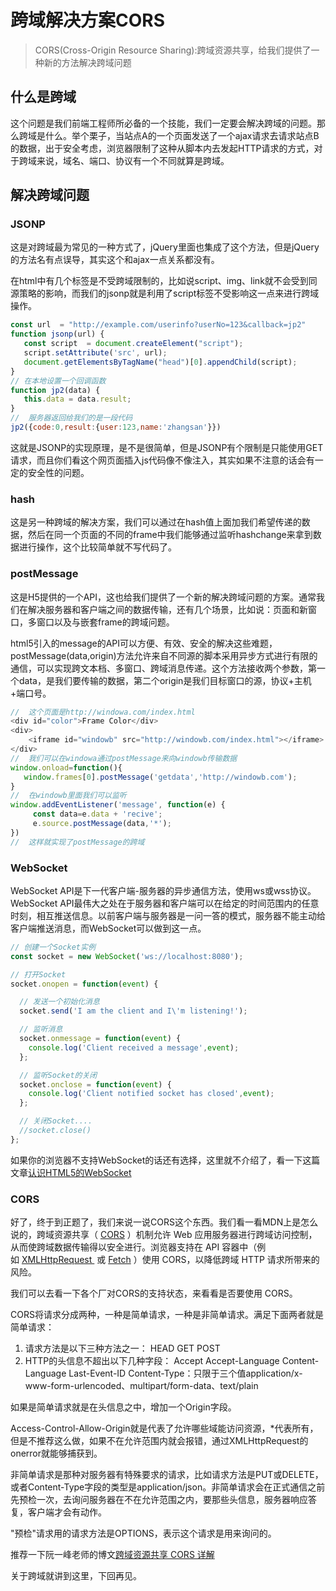 # 跨域解决方案CORS

>CORS(Cross-Origin Resource Sharing):跨域资源共享，给我们提供了一种新的方法解决跨域问题

## 什么是跨域

这个问题是我们前端工程师所必备的一个技能，我们一定要会解决跨域的问题。那么跨域是什么。举个栗子，当站点A的一个页面发送了一个ajax请求去请求站点B的数据，出于安全考虑，浏览器限制了这种从脚本内去发起HTTP请求的方式，对于跨域来说，域名、端口、协议有一个不同就算是跨域。

## 解决跨域问题

### JSONP

这是对跨域最为常见的一种方式了，jQuery里面也集成了这个方法，但是jQuery的方法名有点误导，其实这个和ajax一点关系都没有。

在html中有几个标签是不受跨域限制的，比如说script、img、link就不会受到同源策略的影响，而我们的jsonp就是利用了script标签不受影响这一点来进行跨域操作。

```js
const url  = "http://example.com/userinfo?userNo=123&callback=jp2"
function jsonp(url) {
   const script  = document.createElement("script");
   script.setAttribute('src', url);
   document.getElementsByTagName("head")[0].appendChild(script);
}
// 在本地设置一个回调函数
function jp2(data) {
   this.data = data.result;
}
//  服务器返回给我们的是一段代码
jp2({code:0,result:{user:123,name:'zhangsan'}})
```

这就是JSONP的实现原理，是不是很简单，但是JSONP有个限制是只能使用GET请求，而且你们看这个网页面插入js代码像不像注入，其实如果不注意的话会有一定的安全性的问题。

### hash

这是另一种跨域的解决方案，我们可以通过在hash值上面加我们希望传递的数据，然后在同一个页面的不同的frame中我们能够通过监听hashchange来拿到数据进行操作，这个比较简单就不写代码了。

### postMessage

这是H5提供的一个API，这也给我们提供了一个新的解决跨域问题的方案。通常我们在解决服务器和客户端之间的数据传输，还有几个场景，比如说：页面和新窗口，多窗口以及与嵌套frame的跨域问题。

html5引入的message的API可以方便、有效、安全的解决这些难题，postMessage(data,origin)方法允许来自不同源的脚本采用异步方式进行有限的通信，可以实现跨文本档、多窗口、跨域消息传递。这个方法接收两个参数，第一个data，是我们要传输的数据，第二个origin是我们目标窗口的源，协议+主机+端口号。

```js
//  这个页面是http://windowa.com/index.html
<div id="color">Frame Color</div>
<div>
    <iframe id="windowb" src="http://windowb.com/index.html"></iframe>
</div>
//  我们可以在windowa通过postMessage来向windowb传输数据
window.onload=function(){
   window.frames[0].postMessage('getdata','http://windowb.com');
}
//  在windowb里面我们可以监听
window.addEventListener('message', function(e) {
     const data=e.data + 'recive';
     e.source.postMessage(data,'*');
})
//  这样就实现了postMessage的跨域
```

### WebSocket

WebSocket API是下一代客户端-服务器的异步通信方法，使用ws或wss协议。WebSocket API最伟大之处在于服务器和客户端可以在给定的时间范围内的任意时刻，相互推送信息。以前客户端与服务器是一问一答的模式，服务器不能主动给客户端推送消息，而WebSocket可以做到这一点。

```js
// 创建一个Socket实例
const socket = new WebSocket('ws://localhost:8080'); 

// 打开Socket 
socket.onopen = function(event) { 

  // 发送一个初始化消息
  socket.send('I am the client and I\'m listening!'); 

  // 监听消息
  socket.onmessage = function(event) { 
    console.log('Client received a message',event); 
  }; 

  // 监听Socket的关闭
  socket.onclose = function(event) { 
    console.log('Client notified socket has closed',event); 
  }; 

  // 关闭Socket.... 
  //socket.close() 
};
```

如果你的浏览器不支持WebSocket的话还有选择，这里就不介绍了，看一下这篇文章[认识HTML5的WebSocket](http://www.cnblogs.com/wei2yi/archive/2011/03/23/1992830.html)

### CORS

好了，终于到正题了，我们来说一说CORS这个东西。我们看一看MDN上是怎么说的，跨域资源共享（ [CORS](https://developer.mozilla.org/en-US/docs/Glossary/CORS) ）机制允许 Web 应用服务器进行跨域访问控制，从而使跨域数据传输得以安全进行。浏览器支持在 API 容器中（例如 [XMLHttpRequest
](https://developer.mozilla.org/zh-CN/docs/Web/API/XMLHttpRequest) 或 [Fetch](https://developer.mozilla.org/en-US/docs/Web/API/Fetch_API) ）使用 CORS，以降低跨域 HTTP 请求所带来的风险。

我们可以去看一下各个厂对CORS的支持状态，来看看是否要使用 CORS。

CORS将请求分成两种，一种是简单请求，一种是非简单请求。满足下面两者就是简单请求：

1.   请求方法是以下三种方法之一：
      HEAD
      GET
      POST
2.    HTTP的头信息不超出以下几种字段：
      Accept
      Accept-Language
      Content-Language
      Last-Event-ID
      Content-Type：只限于三个值application/x-www-form-urlencoded、multipart/form-data、text/plain

如果是简单请求就是在头信息之中，增加一个Origin字段。

Access-Control-Allow-Origin就是代表了允许哪些域能访问资源，*代表所有，但是不推荐这么做，如果不在允许范围内就会报错，通过XMLHttpRequest的onerror就能够捕获到。

非简单请求是那种对服务器有特殊要求的请求，比如请求方法是PUT或DELETE，或者Content-Type字段的类型是application/json。非简单请求会在正式通信之前先预检一次，去询问服务器在不在允许范围之内，要那些头信息，服务器响应答复，客户端才会有动作。

"预检"请求用的请求方法是OPTIONS，表示这个请求是用来询问的。

推荐一下阮一峰老师的博文[跨域资源共享 CORS 详解](http://www.ruanyifeng.com/blog/2016/04/cors.html)

关于跨域就讲到这里，下回再见。
